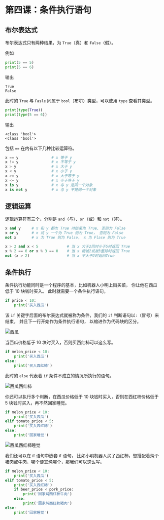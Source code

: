 # 第四课：条件执行语句

## 布尔表达式

布尔表达式只有两种结果，为 `True`（真）和 `False`（假）。

例如

```python
print(5 == 5)
print(5 == 6)
```

输出

```output
True
False
```

此时的 `True` 与 `Fasle` 同属于 `bool`（布尔）类型，可以使用 `type` 查看其类型。

```python
print(type(True))
print(type(5 == 6))
```

输出

```output
<class 'bool'>
<class 'bool'>
```

包括 `==` 在内有以下几种比较运算符。

```python
x == y               # x 等于 y
x != y               # x 不等于 y
x > y                # x 大于 y
x < y                # x 小于 y
x >= y               # x 大于等于 y
x <= y               # x 小于等于 y
x is y               # x 与 y 是同一个对象
x is not y           # x 与 y 不是同一个对象
```

## 逻辑运算

逻辑运算符有三个，分别是 `and`（与）、`or`（或）和 `not`（非）。

```python
x and y     # x 和 y 都为 True 时结果为 True, 否则为 False
x or y      # x 或 y 一个为 True 则为 True， 否则为 False
not x       # x 为 True 则为 False， x 为 Flase 则为 True
```

```python
x > 2 and x < 5             # 当 x 大于2同时小于5时返回 True
x % 2 == 0 or x % 3 == 0    # 当 x 能被2或被3整除时返回 True
not (x > 2)                 # 当 x 不大于2时返回True
```

## 条件执行

条件执行功能同时是一个程序的基本，比如机器人小明上街买菜， 你让他在西瓜低于 10 块钱时买入。 此时就需要一个条件执行语句。

```python
if price < 10:
    print('买入西瓜')
```

该 `if` 关键字后面的布尔表达式就被称为条件，我们的 `if` 判断语句以`:`（冒号）来结束， 并且下一行开始作为条件执行语句， 以缩进作为代码块的区分。

![西瓜](https://i.loli.net/2020/09/13/YngqHa1FwGxvQbm.png)

当西瓜价格低于 10 块时买入，否则买西红柿可以这么写。

```python
if melon_price < 10:
    print('买入西瓜')
else:
    print('买入西红柿')
```

此时的 `else` 代表着 `if` 条件不成立的情况所执行的语句。

![西瓜西红柿](https://i.loli.net/2020/09/13/wW7Sv1jmfpirxed.png)

你还可以执行多个判断，在西瓜价格低于 10 块钱时买入，否则在西红柿价格低于 5 块钱时买入，再不然回家睡觉。

```python
if melon_price < 10:
    print('买入西瓜')
elif tomato_price < 5:
    print('买入西红柿')
else:
    print('回家睡觉')
```

![西瓜西红柿睡觉](https://i.loli.net/2020/09/13/Y7n1J8ERXsWDvti.png)

我们还可以在 if 语句中嵌套 if 语句， 比如小明机器人买了西红柿，想搭配着炖个猪肉或牛肉，哪个便宜炖哪个，那我们可以这么写。

```python
if melon_price < 10:
    print('买入西瓜')
elif tomato_price < 5:
    print('买入西红柿')
    if beer_price < pork_price:
        print('回家炖西红柿牛肉')
    else:
        print('回家炖西红柿猪肉')
else:
    print('回家睡觉')
```
